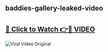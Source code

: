 ## baddies-gallery-leaked-video 

# <h2><a href="http://freeplayer.one?title=baddies-gallery-leaked-video&ref=21J">🔗 Click to Watch 👉🔴 VIDEO</a></h2>

<a href="http://freeplayer.one?title=baddies-gallery-leaked-video&ref=21J" rel="nofollow" data-target="animated-image.originalLink"><img src="https://i.ibb.co.com/xMMVF88/686577567.gif" alt="Viral Video Original" style="max-width: 100%; display: inline-block;" data-target="animated-image.originalImage"></a>

